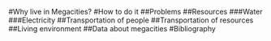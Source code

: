 #Why live in Megacities?
#How to do it
##Problems
##Resources
###Water
###Electricity
##Transportation of people
##Transportation of resources
##Living environment
##Data about megacities
#Bibliography
